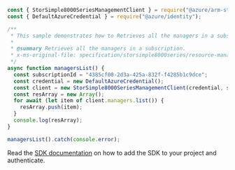 ```javascript
const { StorSimple8000SeriesManagementClient } = require("@azure/arm-storsimple8000series");
const { DefaultAzureCredential } = require("@azure/identity");

/**
 * This sample demonstrates how to Retrieves all the managers in a subscription.
 *
 * @summary Retrieves all the managers in a subscription.
 * x-ms-original-file: specification/storsimple8000series/resource-manager/Microsoft.StorSimple/stable/2017-06-01/examples/ManagersList.json
 */
async function managersList() {
  const subscriptionId = "4385cf00-2d3a-425a-832f-f4285b1c9dce";
  const credential = new DefaultAzureCredential();
  const client = new StorSimple8000SeriesManagementClient(credential, subscriptionId);
  const resArray = new Array();
  for await (let item of client.managers.list()) {
    resArray.push(item);
  }
  console.log(resArray);
}

managersList().catch(console.error);
```

Read the [SDK documentation](https://github.com/Azure/azure-sdk-for-js/blob/%40azure%2Farm-storsimple8000series_2.0.1/sdk/storsimple8000series/arm-storsimple8000series/README.md) on how to add the SDK to your project and authenticate.
